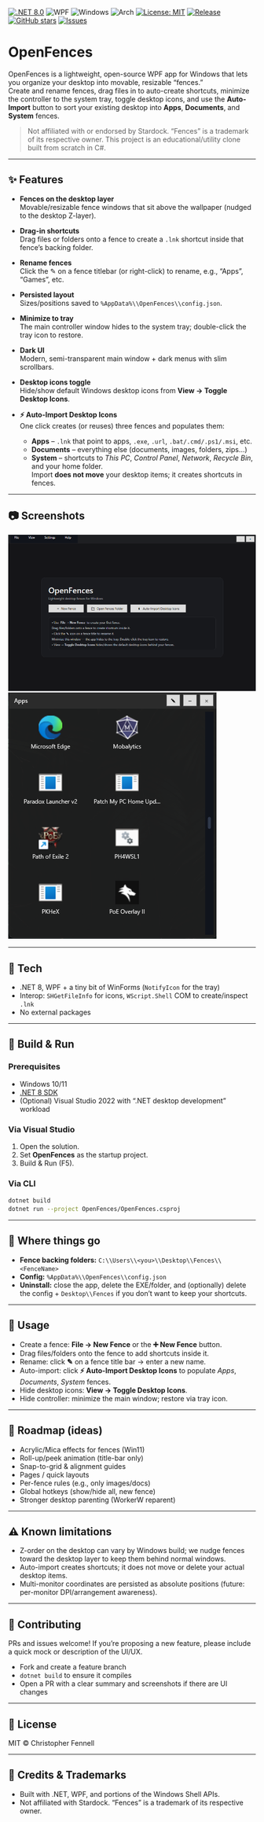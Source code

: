 [![.NET 8.0](https://img.shields.io/badge/.NET-8.0-512BD4?logo=dotnet&logoColor=white)](https://dotnet.microsoft.com/download/dotnet/8.0)
![WPF](https://img.shields.io/badge/WPF-Desktop-0A84FF?logo=windows&logoColor=white)
![Windows](https://img.shields.io/badge/Windows-10%20%7C%2011-0078D6?logo=windows&logoColor=white)
![Arch](https://img.shields.io/badge/Arch-x64%20%7C%20ARM64-555)
[![License: MIT](https://img.shields.io/badge/License-MIT-34D058)](LICENSE)
[![Release](https://img.shields.io/github/v/release/chrisdfennell/OpenFences?include_prereleases&label=release)](https://github.com/chrisdfennell/OpenFences/releases)
[![GitHub stars](https://img.shields.io/github/stars/chrisdfennell/OpenFences?style=social)](https://github.com/chrisdfennell/OpenFences/stargazers)
[![Issues](https://img.shields.io/github/issues/chrisdfennell/OpenFences)](https://github.com/chrisdfennell/OpenFences/issues)

# OpenFences

OpenFences is a lightweight, open-source WPF app for Windows that lets you organize your desktop into movable, resizable “fences.”  
Create and rename fences, drag files in to auto-create shortcuts, minimize the controller to the system tray, toggle desktop icons, and use the **Auto-Import** button to sort your existing desktop into **Apps**, **Documents**, and **System** fences.

> Not affiliated with or endorsed by Stardock. “Fences” is a trademark of its respective owner. This project is an educational/utility clone built from scratch in C#.

---

## ✨ Features

- **Fences on the desktop layer**  
  Movable/resizable fence windows that sit above the wallpaper (nudged to the desktop Z-layer).

- **Drag-in shortcuts**  
  Drag files or folders onto a fence to create a `.lnk` shortcut inside that fence’s backing folder.

- **Rename fences**  
  Click the ✎ on a fence titlebar (or right-click) to rename, e.g., “Apps”, “Games”, etc.

- **Persisted layout**  
  Sizes/positions saved to `%AppData%\\OpenFences\\config.json`.

- **Minimize to tray**  
  The main controller window hides to the system tray; double-click the tray icon to restore.

- **Dark UI**  
  Modern, semi-transparent main window + dark menus with slim scrollbars.

- **Desktop icons toggle**  
  Hide/show default Windows desktop icons from **View → Toggle Desktop Icons**.

- **⚡ Auto-Import Desktop Icons**  
  One click creates (or reuses) three fences and populates them:
  - **Apps** – `.lnk` that point to apps, `.exe`, `.url`, `.bat/.cmd/.ps1/.msi`, etc.
  - **Documents** – everything else (documents, images, folders, zips…)
  - **System** – shortcuts to *This PC*, *Control Panel*, *Network*, *Recycle Bin*, and your home folder.  
  Import **does not move** your desktop items; it creates shortcuts in fences.

---

## 📷 Screenshots

![Main Window](https://github.com/chrisdfennell/OpenFences/blob/master/OpenFences/Docs/Screenshot-1.png "Main Window")  
![Main Fence](https://github.com/chrisdfennell/OpenFences/blob/master/OpenFences/Docs/Screenshot-2.png "Main Fence")

---

## 🧰 Tech

- .NET 8, WPF + a tiny bit of WinForms (`NotifyIcon` for the tray)
- Interop: `SHGetFileInfo` for icons, `WScript.Shell` COM to create/inspect `.lnk`
- No external packages

---

## 🔧 Build & Run

### Prerequisites
- Windows 10/11  
- [.NET 8 SDK](https://dotnet.microsoft.com/download)  
- (Optional) Visual Studio 2022 with “.NET desktop development” workload

### Via Visual Studio
1. Open the solution.  
2. Set **OpenFences** as the startup project.  
3. Build & Run (F5).

### Via CLI
```bash
dotnet build
dotnet run --project OpenFences/OpenFences.csproj
```

---

## 📁 Where things go

- **Fence backing folders:** `C:\\Users\\<you>\\Desktop\\Fences\\<FenceName>`  
- **Config:** `%AppData%\\OpenFences\\config.json`  
- **Uninstall:** close the app, delete the EXE/folder, and (optionally) delete the config + `Desktop\\Fences` if you don’t want to keep your shortcuts.

---

## 🚀 Usage

- Create a fence: **File → New Fence** or the **➕ New Fence** button.  
- Drag files/folders onto the fence to add shortcuts inside it.  
- Rename: click **✎** on a fence title bar → enter a new name.  
- Auto-import: click **⚡ Auto-Import Desktop Icons** to populate *Apps*, *Documents*, *System* fences.  
- Hide desktop icons: **View → Toggle Desktop Icons**.  
- Hide controller: minimize the main window; restore via tray icon.

---

## 🧭 Roadmap (ideas)

- Acrylic/Mica effects for fences (Win11)  
- Roll-up/peek animation (title-bar only)  
- Snap-to-grid & alignment guides  
- Pages / quick layouts  
- Per-fence rules (e.g., only images/docs)  
- Global hotkeys (show/hide all, new fence)  
- Stronger desktop parenting (WorkerW reparent)

---

## ⚠️ Known limitations

- Z-order on the desktop can vary by Windows build; we nudge fences toward the desktop layer to keep them behind normal windows.  
- Auto-import creates shortcuts; it does not move or delete your actual desktop items.  
- Multi-monitor coordinates are persisted as absolute positions (future: per-monitor DPI/arrangement awareness).

---

## 🤝 Contributing

PRs and issues welcome! If you’re proposing a new feature, please include a quick mock or description of the UI/UX.

- Fork and create a feature branch  
- `dotnet build` to ensure it compiles  
- Open a PR with a clear summary and screenshots if there are UI changes

---

## 📝 License

MIT © Christopher Fennell

---

## 🙏 Credits & Trademarks

- Built with .NET, WPF, and portions of the Windows Shell APIs.  
- Not affiliated with Stardock. “Fences” is a trademark of its respective owner.
